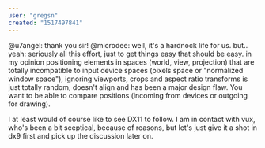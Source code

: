 ```yaml
---
user: "gregsn"
created: "1517497841"
---
```


@u7angel: thank you sir! 
@microdee: well, it's a hardnock life for us. but.. yeah: seriously all this effort, just to get things easy that should be easy. in my opinion positioning elements in spaces (world, view, projection) that are totally incompatible to input device spaces (pixels space or "normalized window space"), ignoring viewports, crops and aspect ratio transforms is just totally random, doesn't align and has been a major design flaw. You want to be able to compare positions (incoming from devices or outgoing for drawing).

I at least would of course like to see DX11 to follow. I am in contact with vux, who's been a bit sceptical, because of reasons, but let's just give it a shot in dx9 first and pick up the discussion later on.
